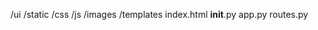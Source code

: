 /ui
    /static
        /css
        /js
        /images
    /templates
        index.html
    __init__.py
    app.py
    routes.py